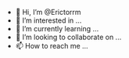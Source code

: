 - 👋 Hi, I’m @Erictorrm
- 👀 I’m interested in ...
- 🌱 I’m currently learning ...
- 💞️ I’m looking to collaborate on ...
- 📫 How to reach me ...

<!---
Erictorrm/Erictorrm is a ✨ special ✨ repository because its `README.md` (this file) appears on your GitHub profile.
You can click the Preview link to take a look at your changes.
--->

